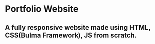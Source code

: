 # Portfolio Website

## A fully responsive website made using HTML, CSS(Bulma Framework), JS from scratch.
